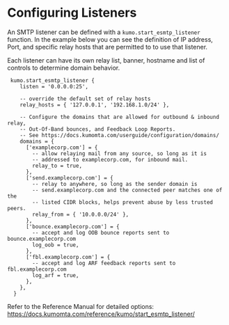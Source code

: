 # Configuring Listeners

An SMTP listener can be defined with a ```kumo.start_esmtp_listener``` function.  In the example below you can see the definition of IP address, Port, and specific relay hosts that are permitted to to use that listener.

Each listener can have its own relay list, banner, hostname and list of controls to determine domain behavior.
```console
 kumo.start_esmtp_listener {
    listen = '0.0.0.0:25',

    -- override the default set of relay hosts
    relay_hosts = { '127.0.0.1', '192.168.1.0/24' },

    -- Configure the domains that are allowed for outbound & inbound relay,
    -- Out-Of-Band bounces, and Feedback Loop Reports.
    -- See https://docs.kumomta.com/userguide/configuration/domains/
    domains = {
      ['examplecorp.com'] = {
        -- allow relaying mail from any source, so long as it is
        -- addressed to examplecorp.com, for inbound mail.
        relay_to = true,
      },
      ['send.examplecorp.com'] = {
        -- relay to anywhere, so long as the sender domain is
        -- send.examplecorp.com and the connected peer matches one of the
        -- listed CIDR blocks, helps prevent abuse by less trusted peers.
        relay_from = { '10.0.0.0/24' },
      },
      ['bounce.examplecorp.com'] = {
        -- accept and log OOB bounce reports sent to bounce.examplecorp.com
        log_oob = true,
      },
      ['fbl.examplecorp.com'] = {
        -- accept and log ARF feedback reports sent to fbl.examplecorp.com
        log_arf = true,
      },
    },
  }
  ```

  Refer to the Reference Manual for detailed options: 
  https://docs.kumomta.com/reference/kumo/start_esmtp_listener/
  